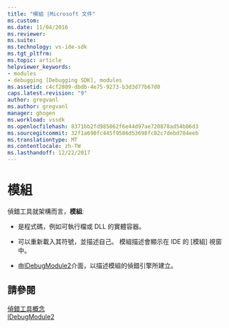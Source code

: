 ```yaml
---
title: "模組 |Microsoft 文件"
ms.custom: 
ms.date: 11/04/2016
ms.reviewer: 
ms.suite: 
ms.technology: vs-ide-sdk
ms.tgt_pltfrm: 
ms.topic: article
helpviewer_keywords:
- modules
- debugging [Debugging SDK], modules
ms.assetid: c4cf2809-dbdb-4e75-9273-b3d3d77b67d0
caps.latest.revision: "9"
author: gregvanl
ms.author: gregvanl
manager: ghogen
ms.workload: vssdk
ms.openlocfilehash: 8371bb2fd985062f6e44d97ae720878ad54b06d3
ms.sourcegitcommit: 32f1a690fc445f9586d53698fc82c7debd784eeb
ms.translationtype: MT
ms.contentlocale: zh-TW
ms.lasthandoff: 12/22/2017
---
```

# <a name="modules"></a>模組
偵錯工具就架構而言，**模組**:  
  
-   是程式碼，例如可執行檔或 DLL 的實體容器。  
  
-   可以重新載入其符號，並描述自己。 模組描述會顯示在 IDE 的 [模組] 視窗中。  
  
-   由[IDebugModule2](../../extensibility/debugger/reference/idebugmodule2.md)介面，以描述模組的偵錯引擎所建立。  
  
## <a name="see-also"></a>請參閱  
 [偵錯工具概念](../../extensibility/debugger/debugger-concepts.md)   
 [IDebugModule2](../../extensibility/debugger/reference/idebugmodule2.md)